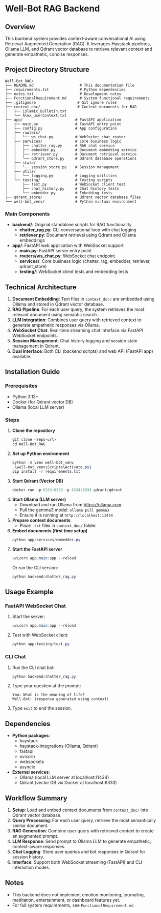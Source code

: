 # Well-Bot RAG Backend

## Overview
This backend system provides context-aware conversational AI using Retrieval-Augmented Generation (RAG). It leverages Haystack pipelines, Ollama LLM, and Qdrant vector database to retrieve relevant context and generate empathetic, concise responses.

## Project Directory Structure
```
Well-Bot_RAG/
├── README.md                     # This documentation file
├── requirements.txt              # Python dependencies
├── notes.txt                     # Development notes
├── FunctionalRequirement.md      # System functional requirements
├── .gitignore                   # Git ignore rules
├── context_doc/                 # Context documents for RAG
│   ├── Islamic_Bulletin.txt
│   └── Alex_userContext.txt
├── app/                        # FastAPI application
│   ├── main.py                 # FastAPI entry point
│   ├── config.py               # App configuration
│   ├── routers/
│   │   └── ws_chat.py          # WebSocket chat router
│   ├── services/               # Core business logic
│   │   ├── chatter_rag.py      # RAG chat service
│   │   ├── embedder.py         # Document embedding service
│   │   ├── retriever.py        # Document retrieval service
│   │   └── qdrant_store.py     # Qdrant database operations
│   ├── state/
│   │   └── session_store.py    # Session management
│   ├── utils/
│   │   └── logging.py          # Logging utilities
│   └── testing/                # Testing scripts
│       ├── test.py             # WebSocket client test
│       ├── chat_history.py     # Chat history tests
│       └── embedder.py         # Embedding tests
├── qdrant_store/               # Qdrant vector database files
└── well-bot_venv/              # Python virtual environment
```

### Main Components
- **backend/**: Original standalone scripts for RAG functionality
  - **chatter_rag.py**: CLI conversational loop with chat logging
  - **retriever.py**: Document retrieval using Qdrant and Ollama embeddings
- **app/**: FastAPI web application with WebSocket support
  - **main.py**: FastAPI server entry point
  - **routers/ws_chat.py**: WebSocket chat endpoint
  - **services/**: Core business logic (chatter_rag, embedder, retriever, qdrant_store)
  - **testing/**: WebSocket client tests and embedding tests

## Technical Architecture
1. **Document Embedding**: Text files in `context_doc/` are embedded using Ollama and stored in Qdrant vector database.
2. **RAG Pipeline**: For each user query, the system retrieves the most relevant document using semantic search.
3. **LLM Integration**: Combines user query with retrieved context to generate empathetic responses via Ollama.
4. **WebSocket Chat**: Real-time streaming chat interface via FastAPI WebSocket endpoints.
5. **Session Management**: Chat history logging and session state management in Qdrant.
6. **Dual Interface**: Both CLI (backend scripts) and web API (FastAPI app) available.

## Installation Guide
### Prerequisites
- Python 3.13+
- Docker (for Qdrant vector DB)
- Ollama (local LLM server)

### Steps
1. **Clone the repository**
   ```powershell
   git clone <repo-url>
   cd Well-Bot_RAG
   ```
2. **Set up Python environment**
   ```powershell
   python -m venv well-bot_venv
   .\well-bot_venv\Scripts\Activate.ps1
   pip install -r requirements.txt
   ```
3. **Start Qdrant (Vector DB)**
   ```powershell
   docker run -p 6333:6333 -p 6334:6334 qdrant/qdrant
   ```
4. **Start Ollama (LLM server)**
   - Download and run Ollama from https://ollama.com
   - Pull the gemma3 model: `ollama pull gemma3`
   - Ensure it is running at `http://localhost:11434`
5. **Prepare context documents**
   - Place `.txt` files in `context_doc/` folder.
6. **Embed documents (first time setup)**
   ```powershell
   python app/services/embedder.py
   ```
7. **Start the FastAPI server**
   ```powershell
   uvicorn app.main:app --reload
   ```
   Or run the CLI version:
   ```powershell
   python backend/chatter_rag.py
   ```

## Usage Example
### FastAPI WebSocket Chat
1. Start the server:
   ```powershell
   uvicorn app.main:app --reload
   ```
2. Test with WebSocket client:
   ```powershell
   python app/testing/test.py
   ```

### CLI Chat
1. Run the CLI chat bot:
   ```powershell
   python backend/chatter_rag.py
   ```
2. Type your question at the prompt:
   ```
   You: What is the meaning of life?
   Well-Bot: (response generated using context)
   ```
3. Type `exit` to end the session.

## Dependencies
- **Python packages**:
  - haystack
  - haystack-integrations (Ollama, Qdrant)
  - fastapi
  - uvicorn
  - websockets
  - asyncio
- **External services**:
  - Ollama (local LLM server at localhost:11434)
  - Qdrant (vector DB via Docker at localhost:6333)

## Workflow Summary
1. **Setup**: Load and embed context documents from `context_doc/` into Qdrant vector database.
2. **Query Processing**: For each user query, retrieve the most semantically similar document.
3. **RAG Generation**: Combine user query with retrieved context to create an augmented prompt.
4. **LLM Response**: Send prompt to Ollama LLM to generate empathetic, context-aware responses.
5. **Chat Logging**: Store user queries and bot responses in Qdrant for session history.
6. **Interface**: Support both WebSocket streaming (FastAPI) and CLI interaction modes.

## Notes
- This backend does not implement emotion monitoring, journaling, meditation, entertainment, or dashboard features yet.
- For full system requirements, see `FunctionalRequirement.md`.
